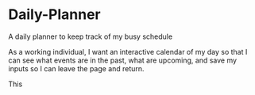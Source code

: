 # Daily-Planner
A daily planner to keep track of my busy schedule

As a working individual, I want an interactive calendar of my day
so that I can see what events are in the past, what are upcoming, and save my inputs so I can leave the page and return.

This 
